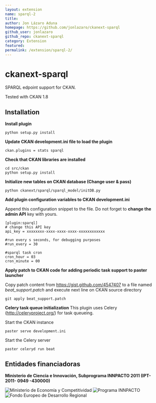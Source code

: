 ```yaml
---
layout: extension
name: sparql-2
title: 
author: Jon Lázaro Aduna
homepage: https://github.com/jonlazaro/ckanext-sparql
github_user: jonlazaro
github_repo: ckanext-sparql
category: Extension
featured: 
permalink: /extension/sparql-2/
---
```



ckanext-sparql
==============

SPARQL edpoint support for CKAN.

Tested with CKAN 1.8

 Installation
--------------

**Install plugin**

    python setup.py install
    
**Update CKAN development.ini file to load the plugin**

    ckan.plugins = stats sparql
    
**Check that CKAN libraries are installed**

    cd src/ckan
    python setup.py install

**Initialize new tables on CKAN database (Change user & pass)**

    python ckanext/sparql/sparql_model/initDB.py
    
**Add plugin configuration variables to CKAN development.ini**

Append this configuration snippet to the file. Do not forget to **change the admin API** key with yours.

	[plugin:sparql]
	# change this API key
	api_key = xxxxxxxx-xxxx-xxxx-xxxx-xxxxxxxxxxxx
    
	#run every s seconds, for debugging purposes
	#run_every = 30

	#sparql task cron
	cron_hour = 03
	cron_minute = 00
    
**Apply patch to CKAN code for adding periodic task support to paster launcher**

Copy patch content from https://gist.github.com/4547407 to a file named *beat_support.patch*
and execute next line on CKAN source directory

    git apply beat_support.patch
    
**Celery task queue initialization**
This plugin uses Celery (http://celeryproject.org/) for task queueing. 

Start the CKAN instance

    paster serve development.ini
    
Start the Celery server

    paster celeryd run beat

Entidades financiadoras
------------------------

 **Ministerio de Ciencia e Innovación, Subprograma INNPACTO 2011 (IPT-2011- 0949 -430000)**
 
 ![Ministerio de Economía y Competitividad](https://www.fundacionctic.org/sites/default/files/images/2011-Web-EconomiaC-63px2.jpg) ![Programa INNPACTO](https://www.fundacionctic.org/sites/default/files/images/innpacto.jpeg) ![Fondo Europeo de Desarrollo Regional](https://www.fundacionctic.org/sites/default/files/images/feder.jpg)


